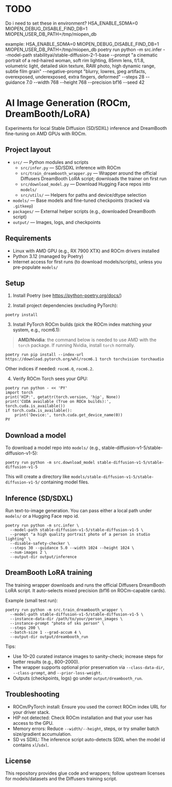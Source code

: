# TODO
Do i need to set these in environment?
HSA_ENABLE_SDMA=0 MIOPEN_DEBUG_DISABLE_FIND_DB=1
MIOPEN_USER_DB_PATH=/tmp/miopen_db

example: HSA_ENABLE_SDMA=0 MIOPEN_DEBUG_DISABLE_FIND_DB=1 MIOPEN_USER_DB_PATH=/tmp/miopen_db
poetry run python -m src.infer
--model-path stabilityai/stable-diffusion-2-1-base
--prompt "a cinematic portrait of a red-haired woman, soft rim lighting, 85mm lens, f/1.8, volumetric light, detailed skin texture, RAW photo, high dynamic range, subtle film grain"
--negative-prompt "blurry, lowres, jpeg artifacts, overexposed, underexposed, extra fingers, deformed"
--steps 28 --guidance 7.0 --width 768 --height 768
--precision bf16 --seed 42


AI Image Generation (ROCm, DreamBooth/LoRA)
===========================================

Experiments for local Stable Diffusion (SD/SDXL) inference and DreamBooth fine-tuning on AMD GPUs with ROCm.

Project layout
--------------
- `src/` — Python modules and scripts
  - `src/infer.py` — SD/SDXL inference with ROCm
  - `src/train_dreambooth_wrapper.py` — Wrapper around the official Diffusers DreamBooth LoRA script; downloads the trainer on first run
  - `src/download_model.py` — Download Hugging Face repos into `models/`
  - `src/utils/` — Helpers for paths and device/dtype selection
- `models/` — Base models and fine-tuned checkpoints (tracked via `.gitkeep`)
- `packages/` — External helper scripts (e.g., downloaded DreamBooth script)
- `output/` — Images, logs, and checkpoints

Requirements
------------
- Linux with AMD GPU (e.g., RX 7900 XTX) and ROCm drivers installed
- Python 3.12 (managed by Poetry)
- Internet access for first runs (to download models/scripts), unless you pre-populate `models/`

Setup
-----
1) Install Poetry (see https://python-poetry.org/docs/)

2) Install project dependencies (excluding PyTorch):
```
poetry install
```

3) Install PyTorch ROCm builds (pick the ROCm index matching your system, e.g., rocm6.1):
> **AMD/Nvidia**: the command below is needed to use AMD with the `torch` package. If running Nvidia, install `torch` normally.
```
poetry run pip install --index-url https://download.pytorch.org/whl/rocm6.1 torch torchvision torchaudio
```
Other indices if needed: `rocm6.0`, `rocm6.2`.

4) Verify ROCm Torch sees your GPU:
```
poetry run python - << 'PY'
import torch
print('HIP:', getattr(torch.version, 'hip', None))
print('CUDA available (True on ROCm builds):', torch.cuda.is_available())
if torch.cuda.is_available():
    print('Device:', torch.cuda.get_device_name(0))
PY
```

Download a model
----------------
To download a model repo into `models/` (e.g., stable-diffusion-v1-5/stable-diffusion-v1-5):
```
poetry run python -m src.download_model stable-diffusion-v1-5/stable-diffusion-v1-5
```
This will create a directory like `models/stable-diffusion-v1-5/stable-diffusion-v1-5/` containing model files.

Inference (SD/SDXL)
-------------------
Run text-to-image generation. You can pass either a local path under `models/` or a Hugging Face repo id.
```
poetry run python -m src.infer \
  --model-path stable-diffusion-v1-5/stable-diffusion-v1-5 \
  --prompt "a high quality portrait photo of a person in studio lighting" \
  --disable-safety-checker \
  --steps 30 --guidance 5.0 --width 1024 --height 1024 \
  --num-images 2 \
  --output-dir output/inference
```

DreamBooth LoRA training
------------------------
The training wrapper downloads and runs the official Diffusers DreamBooth LoRA script. It auto-selects mixed precision (bf16 on ROCm-capable cards).

Example (small test run):
```
poetry run python -m src.train_dreambooth_wrapper \
  --model-path stable-diffusion-v1-5/stable-diffusion-v1-5 \
  --instance-data-dir /path/to/your/person_images \
  --instance-prompt "photo of sks person" \
  --steps 200 \
  --batch-size 1 --grad-accum 4 \
  --output-dir output/dreambooth_run
```
Tips:
- Use 10–20 curated instance images to sanity-check; increase steps for better results (e.g., 800–2000).
- The wrapper supports optional prior preservation via `--class-data-dir`, `--class-prompt`, and `--prior-loss-weight`.
- Outputs (checkpoints, logs) go under `output/dreambooth_run`.

Troubleshooting
---------------
- ROCm/PyTorch install: Ensure you used the correct ROCm index URL for your driver stack.
- HIP not detected: Check ROCm installation and that your user has access to the GPU.
- Memory errors: Reduce `--width/--height`, steps, or try smaller batch size/gradient accumulation.
- SD vs SDXL: The inference script auto-detects SDXL when the model id contains `xl`/`sdxl`.

License
-------
This repository provides glue code and wrappers; follow upstream licenses for models/datasets and the Diffusers training script.
